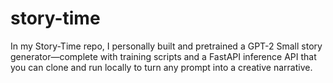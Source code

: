 # story-time
In my Story-Time repo, I personally built and pretrained a GPT-2 Small story generator—complete with training scripts and a FastAPI inference API that you can clone and run locally to turn any prompt into a creative narrative.
